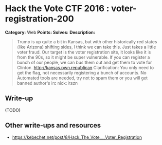 # Hack the Vote CTF 2016 : voter-registration-200

**Category:** Web
**Points:**
**Solves:**
**Description:**

> Trump is up quite a bit in Kansas, but with other historically red states (like Arizona) shifting sides, I think we can take this. Just takes a little voter fraud. Our target is the voter registration site, it looks like it is from the 90s, so it might be super vulnerable. If you can register a bunch of our people, we can bus them out and get them to vote for Clinton.  <http://kansas.pwn.republican>    Clarification: You only need to get the flag, not necessarily registering a bunch of accounts.    No Automated tools are needed, try not to spam them or you will get banned  author's irc nick: itszn


## Write-up

(TODO)

## Other write-ups and resources

* https://kebechet.net/post/8/Hack_The_Vote___Voter_Registration
